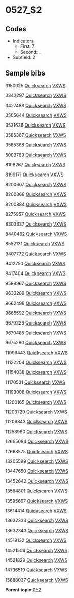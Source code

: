 # 0527\_$2

## Codes

-   Indicators
    -   First: 7
    -   Second: \_
-   Subfield: 2

## Sample bibs

3150025 [Quicksearch](https://search.library.yale.edu/catalog/3150025) [VXWS](http://prodorbis.library.yale.edu:7014/vxws/GetHoldingsService?bibId=3150025)

3343297 [Quicksearch](https://search.library.yale.edu/catalog/3343297) [VXWS](http://prodorbis.library.yale.edu:7014/vxws/GetHoldingsService?bibId=3343297)

3427488 [Quicksearch](https://search.library.yale.edu/catalog/3427488) [VXWS](http://prodorbis.library.yale.edu:7014/vxws/GetHoldingsService?bibId=3427488)

3505644 [Quicksearch](https://search.library.yale.edu/catalog/3505644) [VXWS](http://prodorbis.library.yale.edu:7014/vxws/GetHoldingsService?bibId=3505644)

3531636 [Quicksearch](https://search.library.yale.edu/catalog/3531636) [VXWS](http://prodorbis.library.yale.edu:7014/vxws/GetHoldingsService?bibId=3531636)

3585367 [Quicksearch](https://search.library.yale.edu/catalog/3585367) [VXWS](http://prodorbis.library.yale.edu:7014/vxws/GetHoldingsService?bibId=3585367)

3585368 [Quicksearch](https://search.library.yale.edu/catalog/3585368) [VXWS](http://prodorbis.library.yale.edu:7014/vxws/GetHoldingsService?bibId=3585368)

5003769 [Quicksearch](https://search.library.yale.edu/catalog/5003769) [VXWS](http://prodorbis.library.yale.edu:7014/vxws/GetHoldingsService?bibId=5003769)

8198267 [Quicksearch](https://search.library.yale.edu/catalog/8198267) [VXWS](http://prodorbis.library.yale.edu:7014/vxws/GetHoldingsService?bibId=8198267)

8199171 [Quicksearch](https://search.library.yale.edu/catalog/8199171) [VXWS](http://prodorbis.library.yale.edu:7014/vxws/GetHoldingsService?bibId=8199171)

8200607 [Quicksearch](https://search.library.yale.edu/catalog/8200607) [VXWS](http://prodorbis.library.yale.edu:7014/vxws/GetHoldingsService?bibId=8200607)

8200868 [Quicksearch](https://search.library.yale.edu/catalog/8200868) [VXWS](http://prodorbis.library.yale.edu:7014/vxws/GetHoldingsService?bibId=8200868)

8200884 [Quicksearch](https://search.library.yale.edu/catalog/8200884) [VXWS](http://prodorbis.library.yale.edu:7014/vxws/GetHoldingsService?bibId=8200884)

8275957 [Quicksearch](https://search.library.yale.edu/catalog/8275957) [VXWS](http://prodorbis.library.yale.edu:7014/vxws/GetHoldingsService?bibId=8275957)

8303337 [Quicksearch](https://search.library.yale.edu/catalog/8303337) [VXWS](http://prodorbis.library.yale.edu:7014/vxws/GetHoldingsService?bibId=8303337)

8440462 [Quicksearch](https://search.library.yale.edu/catalog/8440462) [VXWS](http://prodorbis.library.yale.edu:7014/vxws/GetHoldingsService?bibId=8440462)

8552131 [Quicksearch](https://search.library.yale.edu/catalog/8552131) [VXWS](http://prodorbis.library.yale.edu:7014/vxws/GetHoldingsService?bibId=8552131)

9407772 [Quicksearch](https://search.library.yale.edu/catalog/9407772) [VXWS](http://prodorbis.library.yale.edu:7014/vxws/GetHoldingsService?bibId=9407772)

9412750 [Quicksearch](https://search.library.yale.edu/catalog/9412750) [VXWS](http://prodorbis.library.yale.edu:7014/vxws/GetHoldingsService?bibId=9412750)

9417404 [Quicksearch](https://search.library.yale.edu/catalog/9417404) [VXWS](http://prodorbis.library.yale.edu:7014/vxws/GetHoldingsService?bibId=9417404)

9589967 [Quicksearch](https://search.library.yale.edu/catalog/9589967) [VXWS](http://prodorbis.library.yale.edu:7014/vxws/GetHoldingsService?bibId=9589967)

9633289 [Quicksearch](https://search.library.yale.edu/catalog/9633289) [VXWS](http://prodorbis.library.yale.edu:7014/vxws/GetHoldingsService?bibId=9633289)

9662498 [Quicksearch](https://search.library.yale.edu/catalog/9662498) [VXWS](http://prodorbis.library.yale.edu:7014/vxws/GetHoldingsService?bibId=9662498)

9665592 [Quicksearch](https://search.library.yale.edu/catalog/9665592) [VXWS](http://prodorbis.library.yale.edu:7014/vxws/GetHoldingsService?bibId=9665592)

9670226 [Quicksearch](https://search.library.yale.edu/catalog/9670226) [VXWS](http://prodorbis.library.yale.edu:7014/vxws/GetHoldingsService?bibId=9670226)

9670485 [Quicksearch](https://search.library.yale.edu/catalog/9670485) [VXWS](http://prodorbis.library.yale.edu:7014/vxws/GetHoldingsService?bibId=9670485)

9675280 [Quicksearch](https://search.library.yale.edu/catalog/9675280) [VXWS](http://prodorbis.library.yale.edu:7014/vxws/GetHoldingsService?bibId=9675280)

11096443 [Quicksearch](https://search.library.yale.edu/catalog/11096443) [VXWS](http://prodorbis.library.yale.edu:7014/vxws/GetHoldingsService?bibId=11096443)

11122204 [Quicksearch](https://search.library.yale.edu/catalog/11122204) [VXWS](http://prodorbis.library.yale.edu:7014/vxws/GetHoldingsService?bibId=11122204)

11154038 [Quicksearch](https://search.library.yale.edu/catalog/11154038) [VXWS](http://prodorbis.library.yale.edu:7014/vxws/GetHoldingsService?bibId=11154038)

11170531 [Quicksearch](https://search.library.yale.edu/catalog/11170531) [VXWS](http://prodorbis.library.yale.edu:7014/vxws/GetHoldingsService?bibId=11170531)

11193006 [Quicksearch](https://search.library.yale.edu/catalog/11193006) [VXWS](http://prodorbis.library.yale.edu:7014/vxws/GetHoldingsService?bibId=11193006)

11200165 [Quicksearch](https://search.library.yale.edu/catalog/11200165) [VXWS](http://prodorbis.library.yale.edu:7014/vxws/GetHoldingsService?bibId=11200165)

11203729 [Quicksearch](https://search.library.yale.edu/catalog/11203729) [VXWS](http://prodorbis.library.yale.edu:7014/vxws/GetHoldingsService?bibId=11203729)

11206343 [Quicksearch](https://search.library.yale.edu/catalog/11206343) [VXWS](http://prodorbis.library.yale.edu:7014/vxws/GetHoldingsService?bibId=11206343)

11258980 [Quicksearch](https://search.library.yale.edu/catalog/11258980) [VXWS](http://prodorbis.library.yale.edu:7014/vxws/GetHoldingsService?bibId=11258980)

12665084 [Quicksearch](https://search.library.yale.edu/catalog/12665084) [VXWS](http://prodorbis.library.yale.edu:7014/vxws/GetHoldingsService?bibId=12665084)

12668575 [Quicksearch](https://search.library.yale.edu/catalog/12668575) [VXWS](http://prodorbis.library.yale.edu:7014/vxws/GetHoldingsService?bibId=12668575)

13205599 [Quicksearch](https://search.library.yale.edu/catalog/13205599) [VXWS](http://prodorbis.library.yale.edu:7014/vxws/GetHoldingsService?bibId=13205599)

13447650 [Quicksearch](https://search.library.yale.edu/catalog/13447650) [VXWS](http://prodorbis.library.yale.edu:7014/vxws/GetHoldingsService?bibId=13447650)

13452642 [Quicksearch](https://search.library.yale.edu/catalog/13452642) [VXWS](http://prodorbis.library.yale.edu:7014/vxws/GetHoldingsService?bibId=13452642)

13584801 [Quicksearch](https://search.library.yale.edu/catalog/13584801) [VXWS](http://prodorbis.library.yale.edu:7014/vxws/GetHoldingsService?bibId=13584801)

13595667 [Quicksearch](https://search.library.yale.edu/catalog/13595667) [VXWS](http://prodorbis.library.yale.edu:7014/vxws/GetHoldingsService?bibId=13595667)

13614414 [Quicksearch](https://search.library.yale.edu/catalog/13614414) [VXWS](http://prodorbis.library.yale.edu:7014/vxws/GetHoldingsService?bibId=13614414)

13632333 [Quicksearch](https://search.library.yale.edu/catalog/13632333) [VXWS](http://prodorbis.library.yale.edu:7014/vxws/GetHoldingsService?bibId=13632333)

13632343 [Quicksearch](https://search.library.yale.edu/catalog/13632343) [VXWS](http://prodorbis.library.yale.edu:7014/vxws/GetHoldingsService?bibId=13632343)

14519132 [Quicksearch](https://search.library.yale.edu/catalog/14519132) [VXWS](http://prodorbis.library.yale.edu:7014/vxws/GetHoldingsService?bibId=14519132)

14521506 [Quicksearch](https://search.library.yale.edu/catalog/14521506) [VXWS](http://prodorbis.library.yale.edu:7014/vxws/GetHoldingsService?bibId=14521506)

14521829 [Quicksearch](https://search.library.yale.edu/catalog/14521829) [VXWS](http://prodorbis.library.yale.edu:7014/vxws/GetHoldingsService?bibId=14521829)

14736519 [Quicksearch](https://search.library.yale.edu/catalog/14736519) [VXWS](http://prodorbis.library.yale.edu:7014/vxws/GetHoldingsService?bibId=14736519)

15688037 [Quicksearch](https://search.library.yale.edu/catalog/15688037) [VXWS](http://prodorbis.library.yale.edu:7014/vxws/GetHoldingsService?bibId=15688037)

**Parent topic:**[052](../../tags/052/052.md)

